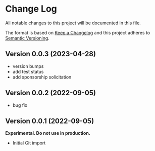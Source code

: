# Change Log

All notable changes to this project will be documented in this file.

The format is based on [Keep a Changelog](http://keepachangelog.com/)
and this project adheres to [Semantic Versioning](http://semver.org/).

## Version 0.0.3 (2023-04-28)

- version bumps
- add test status
- add sponsorship solicitation

## Version 0.0.2 (2022-09-05)

- bug fix

## Version 0.0.1 (2022-09-05)

**Experimental. Do not use in production.**

* Initial Git import
